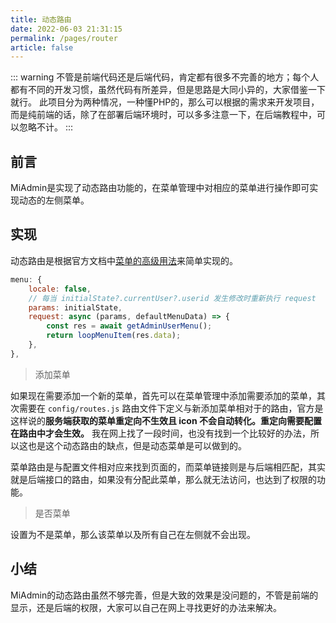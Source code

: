 ```yaml
---
title: 动态路由
date: 2022-06-03 21:31:15
permalink: /pages/router
article: false
---
```


::: warning
不管是前端代码还是后端代码，肯定都有很多不完善的地方；每个人都有不同的开发习惯，虽然代码有所差异，但是思路是大同小异的，大家借鉴一下就行。
此项目分为两种情况，一种懂PHP的，那么可以根据的需求来开发项目，而是纯前端的话，除了在部署后端环境时，可以多多注意一下，在后端教程中，可以忽略不计。
:::

## 前言

MiAdmin是实现了动态路由功能的，在菜单管理中对相应的菜单进行操作即可实现动态的左侧菜单。

## 实现

动态路由是根据官方文档中[菜单的高级用法](https://pro.ant.design/zh-CN/docs/advanced-menu)来简单实现的。

```js
menu: {
    locale: false,
    // 每当 initialState?.currentUser?.userid 发生修改时重新执行 request
    params: initialState,
    request: async (params, defaultMenuData) => {
        const res = await getAdminUserMenu();
        return loopMenuItem(res.data);
    },
},
```

> 添加菜单

如果现在需要添加一个新的菜单，首先可以在菜单管理中添加需要添加的菜单，其次需要在 `config/routes.js` 路由文件下定义与新添加菜单相对于的路由，官方是这样说的**服务端获取的菜单重定向不生效且 icon 不会自动转化。重定向需要配置在路由中才会生效。**
我在网上找了一段时间，也没有找到一个比较好的办法，所以这也是这个动态路由的缺点，但是动态菜单是可以做到的。

菜单路由是与配置文件相对应来找到页面的，而菜单链接则是与后端相匹配，其实就是后端接口的路由，如果没有分配此菜单，那么就无法访问，也达到了权限的功能。

> 是否菜单

设置为不是菜单，那么该菜单以及所有自己在左侧就不会出现。

## 小结

MiAdmin的动态路由虽然不够完善，但是大致的效果是没问题的，不管是前端的显示，还是后端的权限，大家可以自己在网上寻找更好的办法来解决。

